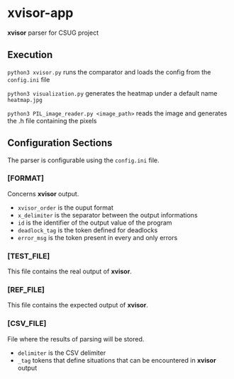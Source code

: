 # xvisor-app
**xvisor** parser for CSUG project

## Execution

`python3 xvisor.py` runs the comparator and loads the config from the `config.ini` file

`python3 visualization.py` generates the heatmap under a default name `heatmap.jpg`

`python3 PIL_image_reader.py <image_path>` reads the image and generates the .h file containing the pixels

## Configuration Sections
The parser is configurable using the `config.ini` file.
### [FORMAT]
Concerns **xvisor** output.
- `xvisor_order` is the ouput format 
- `x_delimiter` is the separator between the output informations
- `id` is the identifier of the output value of the program 
- `deadlock_tag` is the token defined for deadlocks
- `error_msg` is the token present in every and only errors
### [TEST_FILE]
This file contains the real output of **xvisor**.
### [REF_FILE]
This file contains the expected output of **xvisor**.
### [CSV_FILE]
File where the results of parsing will be stored.
- `delimiter` is the CSV delimiter
- `_tag` tokens that define situations that can be encountered in **xvisor** output
